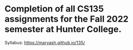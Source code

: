 # Completion of all CS135 assignments for the Fall 2022 semester at Hunter College.

Syllabus: https://maryash.github.io/135/
